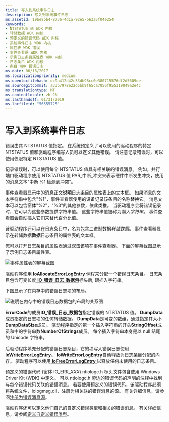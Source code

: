```yaml
---
title: 写入到系统事件日志
description: 写入到系统事件日志
ms.assetid: 19be8bb4-8736-4d1a-92e5-b63a5f04e254
keywords:
- NTSTATUS 值 WDK 内核
- 转储数据 WDK 内核
- 预定义的错误代码 WDK 内核
- 系统事件日志 WDK 内核
- 属性表 WDK 错误
- 事件查看器 WDK 内核
- 示例日志条目属性表 WDK 内核
- 日志条目 WDK 内核
- 条目 WDK 错误日志
ms.date: 06/16/2017
ms.localizationpriority: medium
ms.openlocfilehash: dc9a412d42c53db98cc0e380715576df2d5609de
ms.sourcegitcommit: a33b7978e22d5bb9f65ca7056f955319049a2e4c
ms.translationtype: MT
ms.contentlocale: zh-CN
ms.lasthandoff: 01/31/2019
ms.locfileid: "56555725"
---
```

# <a name="writing-to-the-system-event-log"></a>写入到系统事件日志





错误由其 NTSTATUS 值指定。 在系统预定义了可以使用的驱动程序的特定 NTSTATUS 值和驱动程序编写人员可以定义其他错误。 请注意记录错误时，可以使用仅限特定 NTSTATUS 值。

记录错误时，可以使用每个 NTSTATUS 值具有相关联的错误消息。 例如，并行端口驱动程序使用 NTSTATUS 值 PAR\_中断\_冲突来表示硬件中断发生冲突，使用的消息文本"中断 %1 检测到冲突"。

事件查看器显示中的消息正文**说明**日志条目的属性表上的文本框。 如果消息的文本字符串中包含"%1"，事件查看器使用的设备记录该条目的名称替换它。 消息文本可以包含窗体"%2"，"%3"的其他参数，依此类推。 当驱动程序会将错误记录时，它可以为这些参数提供字符串值。 这些字符串值被称为*插入字符串*。 事件查看器会自动插入它们来替代百分比值。

该驱动程序还可以在日志条目中，名为包含二进制数据*转储数据*。 事件查看器显示在转储数据**数据**日志条目的属性表的文本框。

您可以打开日志条目的属性表通过双击该项在事件查看器。 下面的屏幕截图显示了示例日志条目属性表。

![事件属性表的屏幕截图](images/event-properties.png)

驱动程序使用[ **IoAllocateErrorLogEntry** ](https://msdn.microsoft.com/library/windows/hardware/ff548245)例程来分配一个错误日志条目。 日志条目包含可变长度[ **IO\_错误\_日志\_数据包**](https://msdn.microsoft.com/library/windows/hardware/ff550571)标头后, 跟插入字符串。

下图显示了在内存中的错误日志项的布局。

![说明在内存中的错误日志数据包的布局的关系图 ](images/errorlogentry.png)

**ErrorCode**的成员**IO\_错误\_日志\_数据包**指定错误的 NTSTATUS 值。 **DumpData**成员指定的日志项的任何转储数据。 **DumpData**是可变的数组，通过指定其大小**DumpDataSize**成员。 驱动程序指定的第一个插入字符串的开头**StringOffset**成员和中的字符串数**NumberOfStrings**成员。 每个插入字符串本身是以 null 结尾的 Unicode 字符串。

后驱动程序填充分配的错误日志条目，它的项写入错误日志使用[ **IoWriteErrorLogEntry**](https://msdn.microsoft.com/library/windows/hardware/ff550527)。 **IoWriteErrorLogEntry**自动释放为日志条目分配的内存。 驱动程序可以使用[ **IoFreeErrorLogEntry** ](https://msdn.microsoft.com/library/windows/hardware/ff549107)以释放任何未使用的日志条目。

预定义的错误代码 (窗体 IO\_ERR\_*XXX*) ntiologc.h 标头文件包含使用 Windows Driver Kit (WDK) 中定义。 可以 ntiologc.h 旁边的错误代码的声明的注释中找到与每个错误代码关联的错误消息。 若要使用预定义的错误代码，该驱动程序必须将系统文件，iologmsg.dll，注册为相关联的错误消息的源。 有关详细信息，请参阅[注册为错误消息源](registering-as-a-source-of-error-messages.md)。

驱动程序还可以定义他们自己的自定义错误类型和相关的错误消息。 有关详细信息，请参阅[定义自定义错误类型](defining-custom-error-types.md)。

 

 




